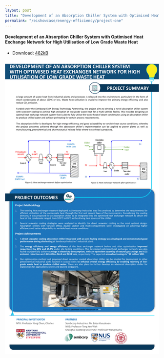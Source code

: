 ```yaml
---
layout: post
title: "Development of an Absorption Chiller System with Optimised Heat Exchange Network for High Utilisation of Low Grade Waste Heat"
permalink: "/eishowcase/energy-efficiency/project-one"
---
```

#### Development of an Absorption Chiller System with Optimised Heat Exchange Network for High Utilisation of Low Grade Waste Heat
* Download: [482kB](/files/showcase/energy_efficiency_01.pdf)

![Development of an Absorption Chiller System with Optimised Heat Exchange Network for High Utilisation of Low Grade Waste Heat](/images/showcase/energy_efficiency_01.png)
